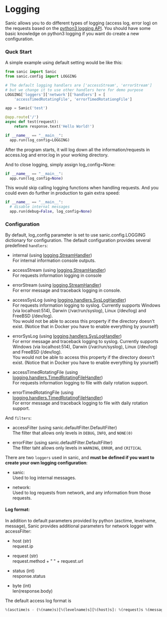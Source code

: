 # Logging


Sanic allows you to do different types of logging (access log, error log) on the requests based on the [python3 logging API](https://docs.python.org/3/howto/logging.html). You should have some basic knowledge on python3 logging if you want do create a new configuration.

### Quck Start

A simple example using default setting would be like this:

```python
from sanic import Sanic
from sanic.config import LOGGING

# The default logging handlers are ['accessStream', 'errorStream']
# but we change it to use other handlers here for demo purpose
LOGGING['loggers']['network']['handlers'] = [
    'accessTimedRotatingFile', 'errorTimedRotationgFile']

app = Sanic('test')

@app.route('/')
async def test(request):
    return response.text('Hello World!')

if __name__ == "__main__":
  app.run(log_config=LOGGING)
```

After the program starts, it will log down all the information/requests in access.log and error.log in your working directory.

And to close logging, simply assign log_config=None:

```python
if __name__ == "__main__":
  app.run(log_config=None)
```

This would skip calling logging functions when handling requests.
And you could even do further in production to gain extra speed:

```python
if __name__ == "__main__":
  # disable internal messages
  app.run(debug=False, log_config=None)
```

### Configuration

By default, log_config parameter is set to use sanic.config.LOGGING dictionary for configuration. The default configuration provides several predefined `handlers`:

- internal (using [logging.StreamHandler](https://docs.python.org/3/library/logging.handlers.html#logging.StreamHandler))<br>
  For internal information console outputs.


- accessStream (using [logging.StreamHandler](https://docs.python.org/3/library/logging.handlers.html#logging.StreamHandler))<br>
  For requests information logging in console


- errorStream (using [logging.StreamHandler](https://docs.python.org/3/library/logging.handlers.html#logging.StreamHandler))<br>
  For error message and traceback logging in console.


- accessSysLog (using [logging.handlers.SysLogHandler](https://docs.python.org/3/library/logging.handlers.html#logging.handlers.SysLogHandler))<br>
  For requests information logging to syslog.
  Currently supports Windows (via localhost:514), Darwin (/var/run/syslog),
  Linux (/dev/log) and FreeBSD (/dev/log).<br>
  You would not be able to access this property if the directory doesn't exist.
  (Notice that in Docker you have to enable everything by yourself)


- errorSysLog (using [logging.handlers.SysLogHandler](https://docs.python.org/3/library/logging.handlers.html#logging.handlers.SysLogHandler))<br>
  For error message and traceback logging to syslog.
  Currently supports Windows (via localhost:514), Darwin (/var/run/syslog),
  Linux (/dev/log) and FreeBSD (/dev/log).<br>
  You would not be able to access this property if the directory doesn't exist.
  (Notice that in Docker you have to enable everything by yourself)


- accessTimedRotatingFile (using [logging.handlers.TimedRotatingFileHandler](https://docs.python.org/3/library/logging.handlers.html#logging.handlers.TimedRotatingFileHandler))<br>
  For requests information logging to file with daily rotation support.


- errorTimedRotatingFile (using [logging.handlers.TimedRotatingFileHandler](https://docs.python.org/3/library/logging.handlers.html#logging.handlers.TimedRotatingFileHandler))<br>
  For error message and traceback logging to file with daily rotation support.

And `filters`:

- accessFilter (using sanic.defaultFilter.DefaultFilter)<br>
  The filter that allows only levels in `DEBUG`, `INFO`, and `NONE(0)`


- errorFilter (using sanic.defaultFilter.DefaultFilter)<br>
  The filter taht allows only levels in `WARNING`, `ERROR`, and `CRITICAL`

There are two `loggers` used in sanic, and **must be defined if you want to create your own logging configuration**:

- sanic:<br>
  Used to log internal messages.


- network:<br>
  Used to log requests from network, and any information from those requests.

#### Log format:

In addition to default parameters provided by python (asctime, levelname, message),
Sanic provides additional parameters for network logger with accessFilter:

- host (str)<br>
  request.ip


- request (str)<br>
  request.method + " " + request.url


- status (int)<br>
  response.status


- byte (int)<br>
  len(response.body)


The default access log format is 
```python
%(asctime)s - (%(name)s)[%(levelname)s][%(host)s]: %(request)s %(message)s %(status)d %(byte)d
```
